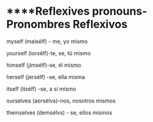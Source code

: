 ****Reflexives pronouns- Pronombres Reflexivos
====

myself (mais&#xE9;lf) - me, yo mismo

yourself (iors&#xE9;lf)-te, se, t&#xFA; mismo

himself (jims&#xE9;lf)-se, &#xE9;l mismo

herself (jers&#xE9;lf) -se, ella misma

itself (its&#xE9;lf) -se, a s&#xED; mismo 

ourselves (aors&#xE9;lvs)-nos, nosotros mismos 

themselves (dems&#xE9;lvs) - se, ellos mismos 


